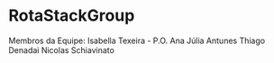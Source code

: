 # RotaStackGroup

Membros da Equipe: 
Isabella Texeira - P.O.
Ana Júlia Antunes
Thiago Denadai
Nicolas Schiavinato
